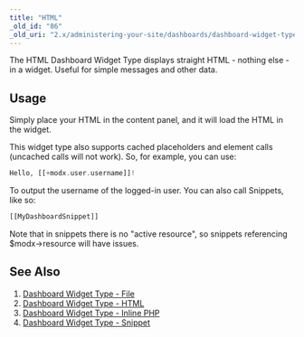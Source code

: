 ```yaml
---
title: "HTML"
_old_id: "86"
_old_uri: "2.x/administering-your-site/dashboards/dashboard-widget-types/dashboard-widget-type-html"
---
```


The HTML Dashboard Widget Type displays straight HTML - nothing else - in a widget. Useful for simple messages and other data.

## Usage

Simply place your HTML in the content panel, and it will load the HTML in the widget.

This widget type also supports cached placeholders and element calls (uncached calls will not work). So, for example, you can use:

``` php 
Hello, [[+modx.user.username]]!
```

To output the username of the logged-in user. You can also call Snippets, like so:

``` php 
[[MyDashboardSnippet]]
```

Note that in snippets there is no "active resource", so snippets referencing $modx->resource will have issues.

## See Also

1. [Dashboard Widget Type - File](building-sites/client-proofing/dashboards/widget-types/file)
2. [Dashboard Widget Type - HTML](building-sites/client-proofing/dashboards/widget-types/html)
3. [Dashboard Widget Type - Inline PHP](building-sites/client-proofing/dashboards/widget-types/inline-php)
4. [Dashboard Widget Type - Snippet](building-sites/client-proofing/dashboards/widget-types/snippet)
